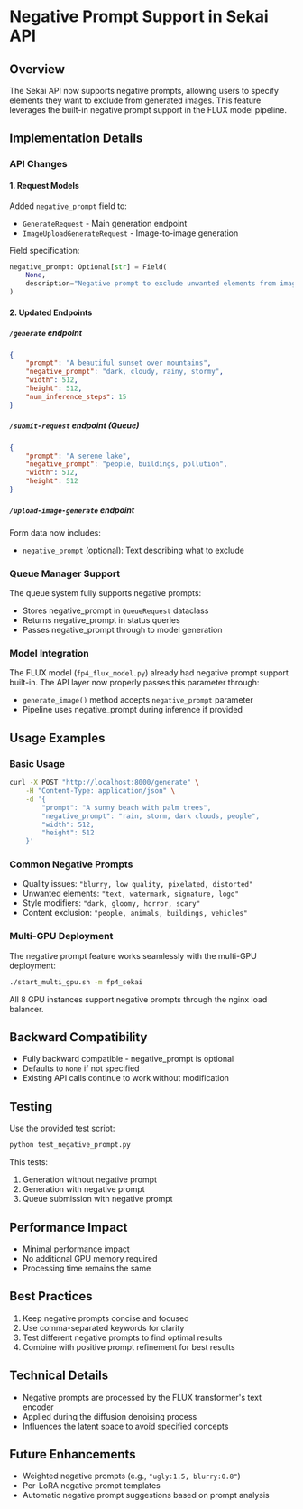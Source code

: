 # Negative Prompt Support in Sekai API

## Overview
The Sekai API now supports negative prompts, allowing users to specify elements they want to exclude from generated images. This feature leverages the built-in negative prompt support in the FLUX model pipeline.

## Implementation Details

### API Changes

#### 1. Request Models
Added `negative_prompt` field to:
- `GenerateRequest` - Main generation endpoint
- `ImageUploadGenerateRequest` - Image-to-image generation

Field specification:
```python
negative_prompt: Optional[str] = Field(
    None, 
    description="Negative prompt to exclude unwanted elements from image generation"
)
```

#### 2. Updated Endpoints

##### `/generate` endpoint
```json
{
    "prompt": "A beautiful sunset over mountains",
    "negative_prompt": "dark, cloudy, rainy, stormy",
    "width": 512,
    "height": 512,
    "num_inference_steps": 15
}
```

##### `/submit-request` endpoint (Queue)
```json
{
    "prompt": "A serene lake",
    "negative_prompt": "people, buildings, pollution",
    "width": 512,
    "height": 512
}
```

##### `/upload-image-generate` endpoint
Form data now includes:
- `negative_prompt` (optional): Text describing what to exclude

### Queue Manager Support
The queue system fully supports negative prompts:
- Stores negative_prompt in `QueueRequest` dataclass
- Returns negative_prompt in status queries
- Passes negative_prompt through to model generation

### Model Integration
The FLUX model (`fp4_flux_model.py`) already had negative prompt support built-in. The API layer now properly passes this parameter through:
- `generate_image()` method accepts `negative_prompt` parameter
- Pipeline uses negative_prompt during inference if provided

## Usage Examples

### Basic Usage
```bash
curl -X POST "http://localhost:8000/generate" \
    -H "Content-Type: application/json" \
    -d '{
        "prompt": "A sunny beach with palm trees",
        "negative_prompt": "rain, storm, dark clouds, people",
        "width": 512,
        "height": 512
    }'
```

### Common Negative Prompts
- Quality issues: `"blurry, low quality, pixelated, distorted"`
- Unwanted elements: `"text, watermark, signature, logo"`
- Style modifiers: `"dark, gloomy, horror, scary"`
- Content exclusion: `"people, animals, buildings, vehicles"`

### Multi-GPU Deployment
The negative prompt feature works seamlessly with the multi-GPU deployment:
```bash
./start_multi_gpu.sh -m fp4_sekai
```

All 8 GPU instances support negative prompts through the nginx load balancer.

## Backward Compatibility
- Fully backward compatible - negative_prompt is optional
- Defaults to `None` if not specified
- Existing API calls continue to work without modification

## Testing
Use the provided test script:
```bash
python test_negative_prompt.py
```

This tests:
1. Generation without negative prompt
2. Generation with negative prompt
3. Queue submission with negative prompt

## Performance Impact
- Minimal performance impact
- No additional GPU memory required
- Processing time remains the same

## Best Practices
1. Keep negative prompts concise and focused
2. Use comma-separated keywords for clarity
3. Test different negative prompts to find optimal results
4. Combine with positive prompt refinement for best results

## Technical Details
- Negative prompts are processed by the FLUX transformer's text encoder
- Applied during the diffusion denoising process
- Influences the latent space to avoid specified concepts

## Future Enhancements
- Weighted negative prompts (e.g., `"ugly:1.5, blurry:0.8"`)
- Per-LoRA negative prompt templates
- Automatic negative prompt suggestions based on prompt analysis